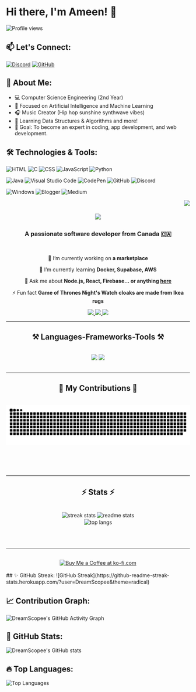# Hi there, I'm Ameen! 👋

![Profile views](https://visitor-badge.laobi.icu/badge?page_id=DreamScopee.DreamScopee)

## 📫 Let's Connect:
[![Discord](https://img.shields.io/badge/Discord-7289DA?style=flat-square&logo=discord&logoColor=white)](https://discord.com/users/amxxn.)
[![GitHub](https://img.shields.io/badge/GitHub-100000?style=flat-square&logo=github&logoColor=white)](https://github.com/DreamScopee)

## 🔭 About Me:
- 💻 Computer Science Engineering (2nd Year)
- 🤖 Focused on Artificial Intelligence and Machine Learning
- 🎧 Music Creator (Hip hop sunshine synthwave vibes)
- 🌱 Learning Data Structures & Algorithms and more!
- 🎯 Goal: To become an expert in coding, app development, and web development.

## 🛠️ Technologies & Tools:
<!-- Line 1 -->
![HTML](https://img.shields.io/badge/HTML-239120?style=flat-square&logo=html5&logoColor=white)
![C](https://img.shields.io/badge/C-00599C?style=flat-square&logo=c&logoColor=white)
![CSS](https://img.shields.io/badge/CSS-239120?style=flat-square&logo=css3&logoColor=white)
![JavaScript](https://img.shields.io/badge/JavaScript-F7DF1E?style=flat-square&logo=javascript&logoColor=black)
![Python](https://img.shields.io/badge/Python-3776AB?style=flat-square&logo=python&logoColor=white)

<!-- Line 2 -->
![Java](https://img.shields.io/badge/Java-ED8B00?style=flat-square&logo=openjdk&logoColor=white)
![Visual Studio Code](https://img.shields.io/badge/Visual%20Studio%20Code-000000?style=flat-square&logo=visual-studio-code&logoColor=white)
![CodePen](https://img.shields.io/badge/Codepen-000000?style=flat-square&logo=codepen&logoColor=white)
![GitHub](https://img.shields.io/badge/GitHub-100000?style=flat-square&logo=github&logoColor=white)
![Discord](https://img.shields.io/badge/Discord-7289DA?style=flat-square&logo=discord&logoColor=white)

<!-- Line 3 -->
![Windows](https://img.shields.io/badge/Windows-0078D6?style=flat-square&logo=windows&logoColor=white)
![Blogger](https://img.shields.io/badge/Blogger-FF5722?style=flat-square&logo=blogger&logoColor=white)
![Medium](https://img.shields.io/badge/Medium-12100E?style=flat-square&logo=medium&logoColor=white)

<img align="right" src="https://visitor-badge.laobi.icu/badge?page_id=salesp07.salesp07" />

<h1 align="center">
    <img src="https://readme-typing-svg.herokuapp.com/?font=Righteous&size=35&center=true&vCenter=true&width=500&height=70&duration=4000&lines=Hi+There!+👋;+I'm+Pedro+Muniz!;" />
</h1>

<h3 align="center">A passionate software developer from Canada 🇨🇦</h3>

<br/>

<div align="center">
 
 🔭 I’m currently working on **a marketplace**
 
 🌱 I’m currently learning **Docker, Supabase, AWS**

💬 Ask me about **Node.js, React, Firebase... or anything [here](https://github.com/salesp07/salesp07/issues)**

⚡ Fun fact **Game of Thrones Night's Watch cloaks are made from Ikea rugs**

 </div>
 
<div align="center"> 
  <a href="mailto:pedro.sales.muniz@gmail.com">
    <img src="https://img.shields.io/badge/Gmail-333333?style=for-the-badge&logo=gmail&logoColor=red" />
  </a>
  <a href="https://linkedin.com/in/pedro-sales-muniz" target="_blank">
    <img src="https://img.shields.io/badge/LinkedIn-0077B5?style=for-the-badge&logo=linkedin&logoColor=white" target="_blank" />
  </a>
  <a href="https://salesp07.github.io" target="_blank">
     <img src="https://img.shields.io/badge/Portfolio-FF5722?style=for-the-badge&logo=todoist&logoColor=white" target="_blank" /> <!-- sqlite, safari, google-chrome are other good icon options -->
  </a>
</div>

 <hr/>
 
<h2 align="center">⚒️ Languages-Frameworks-Tools ⚒️</h2>
<br/>
<div align="center">
    <img src="https://skillicons.dev/icons?i=react,bootstrap,mui,html,css,vscode,github,figma,tailwind,git,r" />
    <img src="https://skillicons.dev/icons?i=nodejs,python,javascript,typescript,express,firebase,mongodb,c,java,nextjs,mysql,flask" /><br>
</div>

<br/>
<hr/>

<div align="center">
  <h2>🐍 My Contributions 🐍</h2>
  <br>
  <img alt="snake eating my contributions" src="https://raw.githubusercontent.com/salesp07/salesp07/output/github-contribution-grid-snake.svg" />
  
  <br/><br/><br/>
</div>

<hr/>

<h2 align="center">⚡ Stats ⚡</h2>
<br>
<div align=center>
  <img width=390 src="https://github-readme-streak-stats-salesp07.vercel.app/?user=salesp07&count_private=true&theme=react&border_radius=10" alt="streak stats"/>
  <img width=390 src="https://github-readme-stats-salesp07.vercel.app/api?username=salesp07&count_private=true&show_icons=true&theme=react&rank_icon=github&border_radius=10" alt="readme stats" />
  <br/>
  <img width=325 align="center" src="https://github-readme-stats-salesp07.vercel.app/api/top-langs/?username=salesp07&hide=HTML&langs_count=8&layout=compact&theme=react&border_radius=10&size_weight=0.5&count_weight=0.5&exclude_repo=github-readme-stats" alt="top langs" />
</div>

<br/><br/>

<hr/>

<br/>

<div align="center">
<a href='https://ko-fi.com/V7V4RAK9C' target='_blank'><img height='64' style='border:0px;height:64px;' src='https://storage.ko-fi.com/cdn/kofi1.png?v=3' border='0' alt='Buy Me a Coffee at ko-fi.com' /></a>
</div>

<br/>
## ✨ GitHub Streak:
![GitHub Streak](https://github-readme-streak-stats.herokuapp.com/?user=DreamScopee&theme=radical)

## 📈 Contribution Graph:
![DreamScopee's GitHub Activity Graph](https://github-readme-activity-graph.vercel.app/graph?username=DreamScopee&theme=radical)

## 🚀 GitHub Stats:
![DreamScopee's GitHub stats](https://github-readme-stats.vercel.app/api?username=DreamScopee&show_icons=true&theme=radical)

## 🔥 Top Languages:
![Top Languages](https://github-readme-stats.vercel.app/api/top-langs/?username=DreamScopee&layout=compact&theme=radical)



